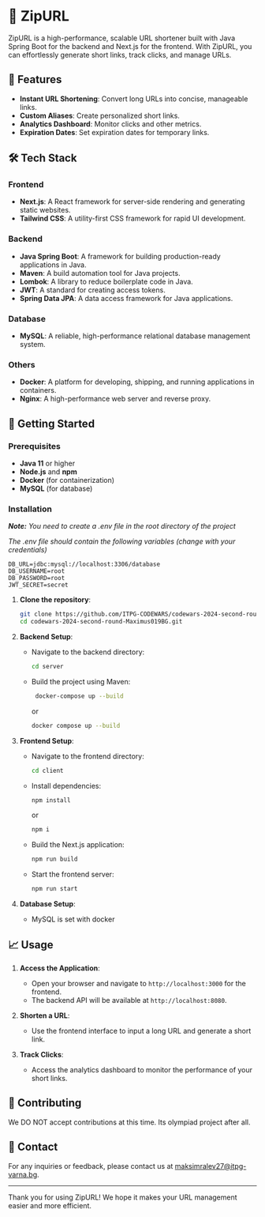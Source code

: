 # 🚀 ZipURL

ZipURL is a high-performance, scalable URL shortener built with Java Spring Boot for the backend and Next.js for the frontend. With ZipURL, you can effortlessly generate short links, track clicks, and manage URLs.

## 📜 Features

- **Instant URL Shortening**: Convert long URLs into concise, manageable links.
- **Custom Aliases**: Create personalized short links.
- **Analytics Dashboard**: Monitor clicks and other metrics.
- **Expiration Dates**: Set expiration dates for temporary links.

## 🛠️ Tech Stack

### Frontend
- **Next.js**: A React framework for server-side rendering and generating static websites.
- **Tailwind CSS**: A utility-first CSS framework for rapid UI development.

### Backend
- **Java Spring Boot**: A framework for building production-ready applications in Java.
- **Maven**: A build automation tool for Java projects.
- **Lombok**: A library to reduce boilerplate code in Java.
- **JWT**: A standard for creating access tokens.
- **Spring Data JPA**: A data access framework for Java applications.

### Database
- **MySQL**: A reliable, high-performance relational database management system.

### Others
- **Docker**: A platform for developing, shipping, and running applications in containers.
- **Nginx**: A high-performance web server and reverse proxy.

## 🚀 Getting Started

### Prerequisites
- **Java 11** or higher
- **Node.js** and **npm**
- **Docker** (for containerization)
- **MySQL** (for database)

### Installation
***Note:*** *You need to create a .env file in the root directory of the project*

*The .env file should contain the following variables (change with your credentials)*
   ```dotenv
   DB_URL=jdbc:mysql://localhost:3306/database
   DB_USERNAME=root
   DB_PASSWORD=root
   JWT_SECRET=secret
   ```
1. **Clone the repository**:
    ```sh
    git clone https://github.com/ITPG-CODEWARS/codewars-2024-second-round-Maximus019BG.git
    cd codewars-2024-second-round-Maximus019BG.git
    ```

2. **Backend Setup**:
    - Navigate to the backend directory:
        ```sh
        cd server
        ```
    - Build the project using Maven:
        ```sh
         docker-compose up --build
        ```
      or
        ```sh
        docker compose up --build
        ```


3. **Frontend Setup**:
    - Navigate to the frontend directory:
        ```sh
        cd client
        ```
    - Install dependencies:
        ```sh
        npm install
        ```
      or
        ```sh
        npm i
        ```
    - Build the Next.js application:
        ```sh
        npm run build
        ```
    - Start the frontend server:
        ```sh
        npm run start
        ```

4. **Database Setup**:
    - MySQL is set with docker


## 📈 Usage

1. **Access the Application**:
    - Open your browser and navigate to `http://localhost:3000` for the frontend.
    - The backend API will be available at `http://localhost:8080`.

2. **Shorten a URL**:
    - Use the frontend interface to input a long URL and generate a short link.

3. **Track Clicks**:
    - Access the analytics dashboard to monitor the performance of your short links.

## 🤝 Contributing
We DO NOT accept contributions at this time.
Its olympiad project after all.

## 📧 Contact

For any inquiries or feedback, please contact us at [maksimralev27@itpg-varna.bg](mailto:maksimralev27@itpg-varna.bg).

---

Thank you for using ZipURL! We hope it makes your URL management easier and more efficient.